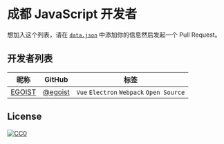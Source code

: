 # 成都 JavaScript 开发者

想加入这个列表，请在 [`data.json`](/data.json) 中添加你的信息然后发起一个 Pull Request。

## 开发者列表

昵称|GitHub|标签
---|---|---
[EGOIST](https://egoistian.com)|[@egoist](https://github.com/egoist)|`Vue` `Electron` `Webpack` `Open Source`


## License

[![CC0](https://i.creativecommons.org/p/zero/1.0/88x31.png)](https://creativecommons.org/publicdomain/zero/1.0/)
